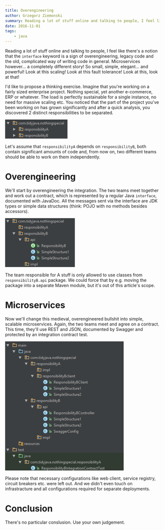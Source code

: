 ```yaml
---
title: Overengineering
author: Grzegorz Ziemonski
summary: Reading a lot of stuff online and talking to people, I feel like there's a notion that the `interface` keyword is a sign of overengineering, legacy code and the old, complicated way of writing code in general. Microservices however... a completely different story! So small, simple, elegant... and powerful! Look at this scaling! Look at this fault tolerance! Look at this, look at that!
date: 2016-11-01
tags:
    - java
---
```

Reading a lot of stuff online and talking to people, I feel like there's a notion that the `interface` keyword is a sign
of overengineering, legacy code and the old, complicated way of writing code in general. Microservices however... a
completely different story! So small, simple, elegant... and powerful! Look at this scaling! Look at this fault tolerance!
Look at this, look at that!

I'd like to propose a thinking exercise. Imagine that you're working on a fairly sized enterprise project. Nothing
special, yet another e-commerce, ERP or whatever. The load is perfectly sustainable for a single instance, no need for
massive scaling etc. You noticed that the part of the project you've been working on has grown significantly and after
a quick analysis, you discovered 2 distinct responsibilities to be separated.

![Overengineering - Before](/img/overengineering-before.png)

Let's assume that `responsibilityA` depends on `responsibilityB`, both contain significant amounts of code and,
from now on, two different teams should be able to work on them independently.

# Overengineering
We'll start by overengineering the integration. The two teams meet together and work out a contract, which is represented
by a regular Java `interface`, documented with JavaDoc. All the messages sent via the interface are JDK types or simple
data structures (think: POJO with no methods besides accessors).

![Overengineering - After](/img/overengineering-after.png)

The team responsible for A stuff is only allowed to use classes from `responsibilityB.api` package. We could force that
by e.g. moving the package into a separate Maven module, but it's out of this article's scope.

# Microservices
Now we'll change this medieval, overengineered bullshit into simple, scalable microservices. Again, the two teams meet
and agree on a contract. This time, they'll use REST and JSON, documented by Swagger and protected by an integration
contract test.

![Overengineering - Microservices 3](/img/overengineering-microservices3.png)

Please note that necessary configurations like web client, service registry, circuit breakers etc. were left out.
And we didn't even touch on infrastracture and all configurations required for separate deployments.

# Conclusion
There's no particular conslusion. Use your own judgement.